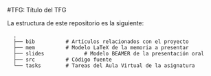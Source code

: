 #TFG: Título del TFG

La estructura de este repositorio es la siguiente:

      .
      ├── bib          # Artículos relacionados con el proyecto
      ├── mem          # Modelo LaTeX de la memoria a presentar
      ├── slides			 # Modelo BEAMER de la presentación oral
      ├── src          # Código fuente 
      └── tasks        # Tareas del Aula Virtual de la asignatura

